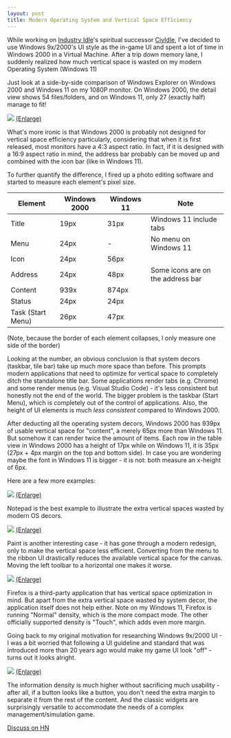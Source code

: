 ```yaml
---
layout: post
title: Modern Operating System and Vertical Space Efficiency
---
```


While working on [Industry Idle](https://industryidle.com/)'s spiritual successor [CivIdle](https://www.cividle.com/), I've decided to use Windows 9x/2000's UI style as the in-game UI and spent a lot of time in Windows 2000 in a Virtual Machine. After a trip down memory lane, I suddenly realized how much vertical space is wasted on my modern Operating System (Windows 11)

Just look at a side-by-side comparison of Windows Explorer on Windows 2000 and Windows 11 on my 1080P monitor. On Windows 2000, the detail view shows 54 files/folders, and on Windows 11, only 27 (exactly half) manage to fit!

![](https://images2.imgbox.com/37/54/ZKySTwET_o.png)
[(Enlarge)](https://images2.imgbox.com/37/54/ZKySTwET_o.png)

What's more ironic is that Windows 2000 is probably not designed for vertical space efficiency particularly, considering that when it is first released, most monitors have a 4:3 aspect ratio. In fact, if it is designed with a 16:9 aspect ratio in mind, the address bar probably can be moved up and combined with the icon bar (like in Windows 11).

To further quantify the difference, I fired up a photo editing software and started to measure each element's pixel size.

| Element           | Windows 2000 | Windows 11 | Note                              |
| ----------------- | ------------ | ---------- | --------------------------------- |
| Title             | 19px         | 31px       | Windows 11 include tabs           |
| Menu              | 24px         | -          | No menu on Windows 11             |
| Icon              | 24px         | 56px       |                                   |
| Address           | 24px         | 48px       | Some icons are on the address bar |
| Content           | 939x         | 874px      |                                   |
| Status            | 24px         | 24px       |                                   |
| Task (Start Menu) | 26px         | 47px       |                                   |

(Note, because the border of each element collapses, I only measure one side of the border)

Looking at the number, an obvious conclusion is that system decors (taskbar, tile bar) take up much more space than before. This prompts modern applications that need to optimize for vertical space to completely ditch the standalone title bar. Some applications render tabs (e.g. Chrome) and some render menus (e.g. Visual Studio Code) - it's less consistent but honestly not the end of the world. The bigger problem is the taskbar (Start Menu), which is completely out of the control of applications. Also, the height of UI elements is much *less consistent* compared to Windows 2000.

After deducting all the operating system decors, Windows 2000 has 939px of usable vertical space for "content", a merely 65px more than Windows 11. But somehow it can render twice the amount of items. Each row in the table view in Windows 2000 has a height of 17px while on Windows 11, it is 35px (27px + 4px margin on the top and bottom side). In case you are wondering maybe the font in Windows 11 is bigger - it is not: both measure an x-height of 6px.

Here are a few more examples:

![](https://images2.imgbox.com/1c/fc/yrPV5mCB_o.png)
[(Enlarge)](https://images2.imgbox.com/1c/fc/yrPV5mCB_o.png)

Notepad is the best example to illustrate the extra vertical spaces wasted by modern OS decors.

![](https://images2.imgbox.com/ac/93/kVL18Wmh_o.png)
[(Enlarge)](https://images2.imgbox.com/ac/93/kVL18Wmh_o.png)

Paint is another interesting case - it has gone through a modern redesign, only to make the vertical space less efficient. Converting from the menu to the ribbon UI drastically reduces the available vertical space for the canvas. Moving the left toolbar to a horizontal one makes it worse.

![](https://images2.imgbox.com/7b/1e/ygo37Ucf_o.png)
[(Enlarge)](https://images2.imgbox.com/7b/1e/ygo37Ucf_o.png)

Firefox is a third-party application that has vertical space optimization in mind. But apart from the extra vertical space wasted by system decor, the application itself does not help either. Note on my Windows 11, Firefox is running "Normal" density, which is the more compact mode. The other officially supported density is "Touch", which adds even more margin.

Going back to my original motivation for researching Windows 9x/2000 UI - I was a bit worried that following a UI guideline and standard that was introduced more than 20 years ago would make my game UI look "off" - turns out it looks alright.

![](https://images2.imgbox.com/72/99/aB2vDwP8_o.png)
[(Enlarge)](https://images2.imgbox.com/72/99/aB2vDwP8_o.png)

The information density is much higher without sacrificing much usability - after all, if a button looks like a button, you don't need the extra margin to separate it from the rest of the content. And the classic widgets are surprisingly versatile to accommodate the needs of a complex management/simulation game.

[Discuss on HN](https://news.ycombinator.com/item?id=37725391)